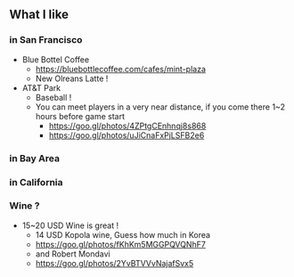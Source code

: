 ## What I like
### in San Francisco
- Blue Bottel Coffee
  - https://bluebottlecoffee.com/cafes/mint-plaza
  - New Olreans Latte !
- AT&T Park
  - Baseball !
  - You can meet players in a very near distance, if you come there 1~2 hours before game start
    - https://goo.gl/photos/4ZPtgCEnhnqj8s868
    - https://goo.gl/photos/uJiCnaFxPjLSFB2e6
### in Bay Area
### in California
### Wine ?
- 15~20 USD Wine is great !
  - 14 USD Kopola wine, Guess how much in Korea
  - https://goo.gl/photos/fKhKm5MGGPQVQNhF7
  - and Robert Mondavi 
  - https://goo.gl/photos/2YvBTVVvNajafSvx5
